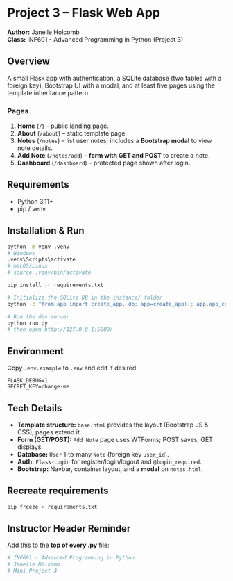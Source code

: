 
# Project 3 – Flask Web App

**Author:** Janelle Holcomb  
**Class:** INF601 - Advanced Programming in Python (Project 3)

## Overview
A small Flask app with authentication, a SQLite database (two tables with a foreign key), Bootstrap UI with a modal, and at least five pages using the template inheritance pattern.

### Pages
1. **Home** (`/`) – public landing page.
2. **About** (`/about`) – static template page.
3. **Notes** (`/notes`) – list user notes; includes a **Bootstrap modal** to view note details.
4. **Add Note** (`/notes/add`) – **form with GET and POST** to create a note.
5. **Dashboard** (`/dashboard`) – protected page shown after login.

## Requirements
- Python 3.11+
- pip / venv

## Installation & Run
```bash
python -m venv .venv
# Windows
.venv\Scripts\activate
# macOS/Linux
# source .venv/bin/activate

pip install -r requirements.txt

# Initialize the SQLite DB in the instance/ folder
python -c "from app import create_app, db; app=create_app(); app.app_context().push(); db.create_all(); print('DB initialized')"

# Run the dev server
python run.py
# then open http://127.0.0.1:5000/
```

## Environment
Copy `.env.example` to `.env` and edit if desired.
```
FLASK_DEBUG=1
SECRET_KEY=change-me
```

## Tech Details
- **Template structure:** `base.html` provides the layout (Bootstrap JS & CSS), pages extend it.
- **Form (GET/POST):** `Add Note` page uses WTForms; POST saves, GET displays.
- **Database:** `User` 1‑to‑many `Note` (foreign key `user_id`).
- **Auth:** `Flask-Login` for register/login/logout and `@login_required`.
- **Bootstrap:** Navbar, container layout, and a **modal** on `notes.html`.

## Recreate requirements
```bash
pip freeze > requirements.txt
```

## Instructor Header Reminder
Add this to the **top of every .py** file:
```python
# INF601 - Advanced Programming in Python
# Janelle Holcomb
# Mini Project 3
```
